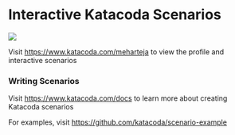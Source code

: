 # Interactive Katacoda Scenarios

[![](http://shields.katacoda.com/katacoda/meharteja/count.svg)](https://www.katacoda.com/meharteja "Get your profile on Katacoda.com")

Visit https://www.katacoda.com/meharteja to view the profile and interactive scenarios

### Writing Scenarios
Visit https://www.katacoda.com/docs to learn more about creating Katacoda scenarios

For examples, visit https://github.com/katacoda/scenario-example
